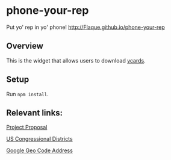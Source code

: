 # phone-your-rep
Put yo' rep in yo' phone! http://Flaque.github.io/phone-your-rep

## Overview
This is the widget that allows users
to download [vcards](https://en.wikipedia.org/wiki/VCard).

## Setup
Run `npm install`.

## Relevant links:

[Project Proposal](https://docs.google.com/document/d/1l33DxmEWg6RdDU8WBxEgKTL6vxGSlwY_l-T8csH11O8/edit)

[US Congressional Districts](https://davemahler.carto.com/viz/3ca2f82e-ac15-11e6-907b-0e98b61680bf/public_map)

[Google Geo Code Address](https://developers.google.com/maps/documentation/geocoding/intro)
